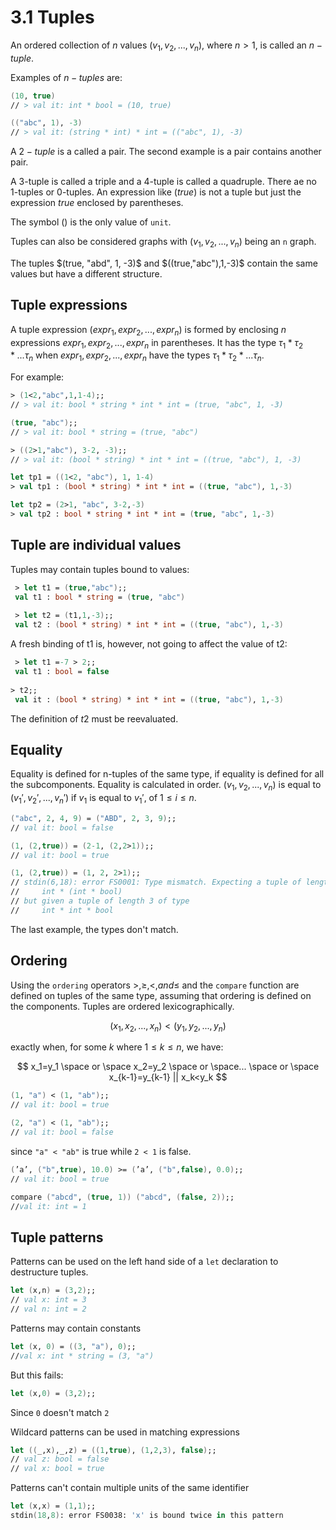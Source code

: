 # 3.1 Tuples

An ordered collection of $n$ values $(v_1,v_2, ... , v_n)$, where $n > 1$, is called an $n-tuple$.

Examples of $n-tuples$ are:

```fsharp
(10, true)
// > val it: int * bool = (10, true)

(("abc", 1), -3)
// > val it: (string * int) * int = (("abc", 1), -3)
```

A $2-tuple$ is a called a pair. The second example is a pair contains another pair.

A 3-tuple is called a triple and a 4-tuple is called a quadruple. There ae no 1-tuples or 0-tuples. An expression like $(true)$ is not a tuple but just the expression $true$ enclosed by parentheses.

The symbol $()$ is the only value of `unit`.

Tuples can also be considered graphs with $( v_1, v_2, ... , v_n )$ being an `n` graph.

The tuples $(true, "abd", 1, -3)$ and $((true,"abc"),1,-3)$ contain the same values but have a different structure. 

## Tuple expressions

A tuple expression $(expr_1, expr_2, ..., expr_n)$ is formed by enclosing $n$ expressions $expr_1, expr_2, ..., expr_n$ in parentheses.  It has the type $\tau_1 * \tau_2 * ... \tau_n$ when $expr_1, expr_2, ..., expr_n$ have the types $\tau_1 * \tau_2 * ... \tau_n$.

For example:

```fsharp
> (1<2,"abc",1,1-4);;
// > val it: bool * string * int * int = (true, "abc", 1, -3)

(true, "abc");;
// > val it: bool * string = (true, "abc")

> ((2>1,"abc"), 3-2, -3);;
// > val it: (bool * string) * int * int = ((true, "abc"), 1, -3)
```


```fsharp
let tp1 = ((1<2, "abc"), 1, 1-4)
> val tp1 : (bool * string) * int * int = ((true, "abc"), 1,-3)

let tp2 = (2>1, "abc", 3-2,-3)
> val tp2 : bool * string * int * int = (true, "abc", 1,-3)
```

## Tuple are individual values

Tuples may contain tuples bound to values:

```fsharp
 > let t1 = (true,"abc");;
 val t1 : bool * string = (true, "abc")
 
 > let t2 = (t1,1,-3);;
 val t2 : (bool * string) * int * int = ((true, "abc"), 1,-3)
```
A fresh binding of t1 is, however, not going to affect the value of t2:

```fsharp
 > let t1 =-7 > 2;;
 val t1 : bool = false
 
> t2;;
 val it : (bool * string) * int * int = ((true, "abc"), 1,-3)
```

The definition of $t2$ must be reevaluated. 

## Equality

Equality is defined for n-tuples of the same type, if equality is defined for all the subcomponents. Equality is calculated in order. $(v_1,v_2, ..., v_n)$ is equal to $(v_1', v_2', ... , v_n')$ if $v_1$ is equal to $v_1'$, of $1 \leq i \leq n$.

```fsharp
("abc", 2, 4, 9) = ("ABD", 2, 3, 9);;
// val it: bool = false

(1, (2,true)) = (2-1, (2,2>1));;
// val it: bool = true

(1, (2,true)) = (1, 2, 2>1);;
// stdin(6,18): error FS0001: Type mismatch. Expecting a tuple of length 2 of type
//     int * (int * bool)
// but given a tuple of length 3 of type
//     int * int * bool
```

The last example, the types don't match.

## Ordering

Using the `ordering` operators $>, \geq, <, and \leq$ and the `compare` function are defined on tuples of the same type, assuming that ordering is defined on the components. Tuples are ordered lexicographically.

$$
(x_1, x_2, ..., x_n) < (y_1,y_2,...,y_n)
$$

exactly when, for some $k$ where $1 \leq k \leq n$, we have:

$$
x_1=y_1 \space or \space x_2=y_2 \space or \space... \space or \space x_{k-1}=y_{k-1} || x_k<y_k
$$

```fsharp
(1, "a") < (1, "ab");;
// val it: bool = true

(2, "a") < (1, "ab");;
// val it: bool = false
```

since `"a" < "ab"` is true while `2 < 1` is false.

```fsharp
(’a’, ("b",true), 10.0) >= (’a’, ("b",false), 0.0);;
// val it: bool = true

compare ("abcd", (true, 1)) ("abcd", (false, 2));;
//val it: int = 1
```

## Tuple patterns

Patterns can be used on the left hand side of a `let` declaration to destructure tuples.

```fsharp
let (x,n) = (3,2);;
// val x: int = 3
// val n: int = 2
```

Patterns may contain constants

```fsharp
let (x, 0) = ((3, "a"), 0);;
//val x: int * string = (3, "a")
```

But this fails:

```fsharp
let (x,0) = (3,2);;
```

Since `0` doesn't match `2`

Wildcard patterns can be used in matching expressions

```fsharp
let ((_,x),_,z) = ((1,true), (1,2,3), false);;
// val z: bool = false
// val x: bool = true
```

Patterns can't contain multiple units of the same identifier

```fsharp
let (x,x) = (1,1);;
stdin(18,8): error FS0038: 'x' is bound twice in this pattern
```
